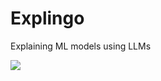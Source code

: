 # Explingo
Explaining ML models using LLMs

![](https://github.com/sibyl-dev/Explingo/blob/main/parrot.jpg)
